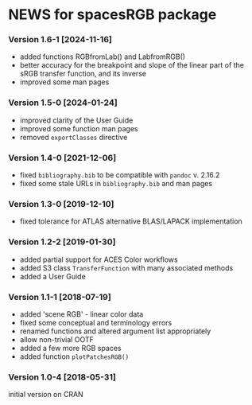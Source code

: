 # NEWS for **spacesRGB** package


### Version 1.6-1  [2024-11-16]

* added functions RGBfromLab() and LabfromRGB()
* better accuracy for the breakpoint and slope of the linear part of the sRGB transfer function, and its inverse
* improved some man pages


### Version 1.5-0  [2024-01-24]

* improved clarity of the User Guide
* improved some function man pages
* removed `exportClasses` directive


### Version 1.4-0  [2021-12-06]

* fixed `bibliography.bib` to be compatible with `pandoc` v. 2.16.2
* fixed some stale URLs in `bibliography.bib` and man pages


### Version 1.3-0  [2019-12-10]

* fixed tolerance for ATLAS alternative BLAS/LAPACK implementation


### Version 1.2-2  [2019-01-30]

* added partial support for ACES Color workflows
* added S3 class `TransferFunction` with many associated methods
* added a User Guide


### Version 1.1-1  [2018-07-19]

* added 'scene RGB' - linear color data
* fixed some conceptual and terminology errors
* renamed functions and altered argument list appropriately
* allow non-trivial OOTF
* added a few more RGB spaces
* added function `plotPatchesRGB()`


### Version 1.0-4  [2018-05-31]

initial version on CRAN
